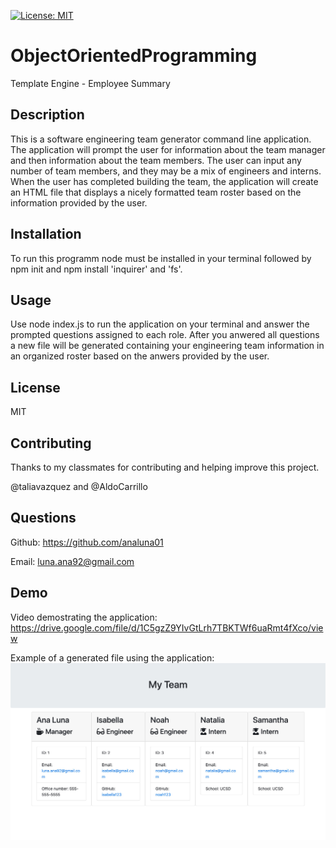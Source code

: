 [![License: MIT](https://img.shields.io/badge/License-MIT-yellow.svg)](https://opensource.org/licenses/MIT)

# ObjectOrientedProgramming
Template Engine - Employee Summary

## Description

This is a software engineering team generator command line application. The application will prompt the user for information about the team manager and then information about the team members. The user can input any number of team members, and they may be a mix of engineers and interns. When the user has completed building the team, the application will create an HTML file that displays a nicely formatted team roster based on the information provided by the user.

## Installation

To run this programm node must be installed in your terminal followed by npm init and npm install 'inquirer' and 'fs'.

## Usage

Use node index.js to run the application on your terminal and answer the prompted questions assigned to each role. After you anwered all questions a new file will be generated containing your engineering team information in an organized roster based on the anwers provided by the user.

## License

MIT

## Contributing

Thanks to my classmates for contributing and helping improve this project.

@taliavazquez and @AldoCarrillo

## Questions
Github: https://github.com/analuna01

Email: luna.ana92@gmail.com

## Demo
Video demostrating the application: 
https://drive.google.com/file/d/1C5gzZ9YIvGtLrh7TBKTWf6uaRmt4fXco/view

Example of a generated file using the application:
<img src="output/MyTeam_example.jpg">

